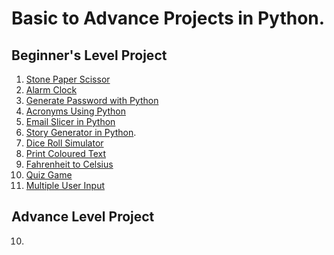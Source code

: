 # Basic to Advance Projects in Python.
## Beginner's Level Project
1. <a href="https://github.com/dubeyshubham786/Python-Projects/tree/main/Stone%20Paper%20Scissor">Stone Paper Scissor</a>
2. <a href="https://github.com/dubeyshubham786/Python-Projects/blob/main/Alarm%20Clock/Alarm_Clock.ipynb">Alarm Clock</a>
3. <a href="https://github.com/dubeyshubham786/Python-Projects/blob/main/Generate%20Password%20with%20Python/Password_Generator.ipynb">Generate Password with Python</a>
4. <a href="https://github.com/dubeyshubham786/Python-Projects/blob/main/Acronyms%20Using%20Python/Creating_Acronyms.ipynb">Acronyms Using Python</a>
5. <a href="https://github.com/dubeyshubham786/Python-Projects/blob/main/Email%20Slicer%20in%20Python/Email_Slicer_With_Python.ipynb">Email Slicer in Python</a>
6. <a href="https://github.com/dubeyshubham786/Python-Projects/blob/main/Story%20Generator/Story_Generator.ipynb">Story Generator in Python</a>.
7. <a href="https://github.com/dubeyshubham786/Python-Projects/blob/main/Dice%20Roll%20Simulator/Dice_Roll_SImulator.ipynb">Dice Roll Simulator</a>
8. <a href="https://github.com/dubeyshubham786/Python-Projects/tree/main/Printing%20Coloured%20Text">Print Coloured Text</a>
9. <a href="https://github.com/dubeyshubham786/Python-Projects/blob/main/Converting%20Fahrenheit%20to%20Celsius/Fahrenheit_to_Celsius.ipynb">Fahrenheit to Celsius</a>
10. <a href="https://github.com/dubeyshubham786/Python-Projects/blob/main/Quiz%20Game/Quiz_Game_with_python.ipynb">Quiz Game</a>
11. <a href="https://github.com/dubeyshubham786/Python-Projects/blob/main/Multiple%20User%20Input/Multiple_User_Input.ipynb">Multiple User Input</a>

## Advance Level Project
10. 

